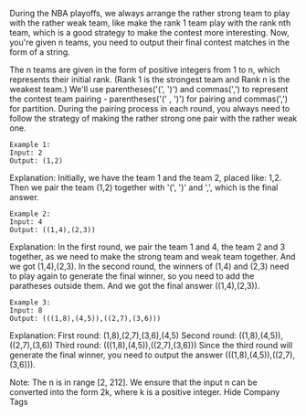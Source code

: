 During the NBA playoffs, we always arrange the rather strong team to play with the rather weak team,
like make the rank 1 team play with the rank nth team, which is a good strategy to make the contest
more interesting. Now, you're given n teams, you need to output their final contest matches in the
form of a string.

The n teams are given in the form of positive integers from 1 to n, which represents their initial
rank. (Rank 1 is the strongest team and Rank n is the weakest team.) We'll use parentheses('(', ')')
and commas(',') to represent the contest team pairing - parentheses('(' , ')') for pairing and
commas(',') for partition. During the pairing process in each round, you always need to follow the
strategy of making the rather strong one pair with the rather weak one.

```
Example 1:
Input: 2
Output: (1,2)
```
Explanation: 
Initially, we have the team 1 and the team 2, placed like: 1,2.
Then we pair the team (1,2) together with '(', ')' and ',', which is the final answer.

```
Example 2:
Input: 4
Output: ((1,4),(2,3))
```
Explanation: 
In the first round, we pair the team 1 and 4, the team 2 and 3 together, as we need to make the
strong team and weak team together.
And we got (1,4),(2,3).
In the second round, the winners of (1,4) and (2,3) need to play again to generate the final winner,
so you need to add the paratheses outside them.
And we got the final answer ((1,4),(2,3)).

```
Example 3:
Input: 8
Output: (((1,8),(4,5)),((2,7),(3,6)))
```
Explanation: 
First round: (1,8),(2,7),(3,6),(4,5)
Second round: ((1,8),(4,5)),((2,7),(3,6))
Third round: (((1,8),(4,5)),((2,7),(3,6)))
Since the third round will generate the final winner, you need to output the answer
(((1,8),(4,5)),((2,7),(3,6))).

Note:
The n is in range [2, 212].
We ensure that the input n can be converted into the form 2k, where k is a positive integer.
Hide Company Tags
